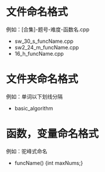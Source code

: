 # 文件命名格式
例如：[合集]-题号-难度-函数名.cpp
- sw_30_s_funcName.cpp
- sw2_24_m_funcName.cpp
- 16_h_funcName.cpp

# 文件夹命名格式
例如：单词以下划线分隔
- basic_algorithm

# 函数，变量命名格式
例如：驼峰式命名
- funcName() {int maxNums;}